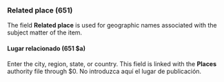 ### Related place (651)

The field **Related place** is used for geographic names associated with the subject matter of the item.

#### Lugar relacionado (651 $a)

Enter the city, region, state, or country. This field is linked with the **Places** authority file through $0. No introduzca aquí el lugar de publicación.
